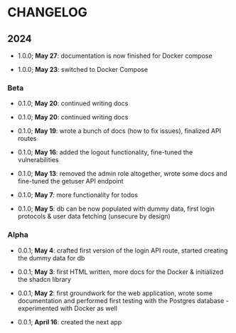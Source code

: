 # CHANGELOG

## 2024

- 1.0.0; **May 27**: documentation is now finished for Docker compose

- 1.0.0; **May 23**: switched to Docker Compose

### Beta

- 0.1.0; **May 20**: continued writing docs

- 0.1.0; **May 20**: continued writing docs

- 0.1.0; **May 19**: wrote a bunch of docs (how to fix issues), finalized API routes

- 0.1.0; **May 16**: added the logout functionality, fine-tuned the vulnerabilities

- 0.1.0; **May 13**: removed the admin role altogether, wrote some docs and fine-tuned the getuser API endpoint

- 0.1.0; **May 7**: more functionality for todos

- 0.1.0; **May 5**: db can be now populated with dummy data, first login protocols & user data fetching (unsecure by design)

### Alpha

- 0.0.1; **May 4**: crafted first version of the login API route, started creating the dummy data for db

- 0.0.1; **May 3**: first HTML written, more docs for the Docker & initialized the shadcn library

- 0.0.1; **May 2**: first groundwork for the web application, wrote some documentation and performed first testing with the Postgres database - experimented with Docker as well

- 0.0.1; **April 16**: created the next app
